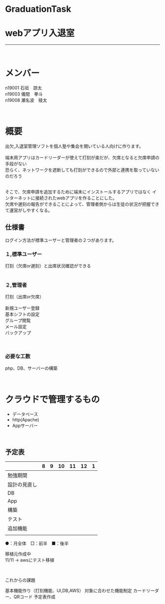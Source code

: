 # GraduationTask  

# webアプリ入退室
******  

<br />  

# メンバー
n19001 石垣　諒太  
n19003 儀間　拳斗  
n19008 瀬名波　稜太 

<br />  

# 概要  
出欠,入退室管理ソフトを個人塾や集会を開いている人向けに作ります。  
<br />
端末用アプリはカードリーダーが使えて打刻が楽だが、欠席となると欠席申請の手段がない  
恐らく、ネットワークを遮断しても打刻ができるので外部と連携を取っていないのだろう  

<br />  
そこで、欠席申請を追加するために端末にインストールするアプリではなく  
インターネットに接続されたwebアプリを作ることにした。  
<br />  
欠席や遅刻の報告ができることによって、管理者側からは生徒の状況が把握できて運営がしやすくなる。  

## 仕様書  
ログイン方法が標準ユーザーと管理者の２つがあります。  

### １,標準ユーザー  
打刻（欠席or遅刻）と出席状況確認ができる  
<br />

### ２,管理者 
打刻（出席or欠席）  
<br />
新規ユーザー登録  
基本シフトの設定  
グループ閲覧  
メール設定  
バックアップ  

<br />  

### 必要な工数
php、DB、サーバーの構築  

<br />

# クラウドで管理するもの
* データベース  
* http(Apache)  
* Appサーバー  
<br />  
 


## 予定表



| | 8 | 9 | 10 | 11 | 12 | 1 |
| ---- | ---- | ---- | ---- | ---- | ---- | ---- |
| 勉強期間 |  |  |  |  |  |  |
| 設計の見直し |  |  |  |  |  |  |
| DB |  |  |  |  |  |  |
| App |  |  |  |  |  |  |
| 構築 |  |  |  |  |  |  |
| テスト |  |  |  |  |  |  |
| 追加機能 |  |  |  |  |  |  |
|  |  |  |  |  |  |  |

●：月全体　□：前半　■：後半

移植元作成中  
11/11 -> awsにテスト移植


<br />

これからの課題

基本機能作り（打刻機能、UI,DB,AWS）
対象に合わせた機能制定
カードリーダー、QRコード
予定表作成

<br />


